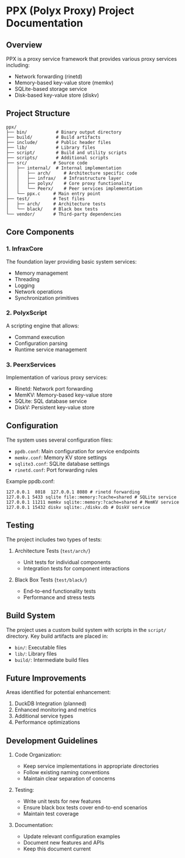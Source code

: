 # PPX (Polyx Proxy) Project Documentation

## Overview
PPX is a proxy service framework that provides various proxy services including:
- Network forwarding (rinetd)
- Memory-based key-value store (memkv)
- SQLite-based storage service
- Disk-based key-value store (diskv)

## Project Structure

```
ppx/
├── bin/           # Binary output directory
├── build/         # Build artifacts
├── include/       # Public header files
├── lib/           # Library files
├── script/        # Build and utility scripts
├── scripts/       # Additional scripts
├── src/          # Source code
│   ├── internal/  # Internal implementation
│   │   ├── arch/     # Architecture specific code
│   │   ├── infrax/   # Infrastructure layer
│   │   ├── polyx/    # Core proxy functionality
│   │   └── Peerx/    # Peer services implementation
│   └── ppx.c     # Main entry point
├── test/         # Test files
│   ├── arch/     # Architecture tests
│   └── black/    # Black box tests
└── vendor/       # Third-party dependencies
```

## Core Components

### 1. InfraxCore
The foundation layer providing basic system services:
- Memory management
- Threading
- Logging
- Network operations
- Synchronization primitives

### 2. PolyxScript
A scripting engine that allows:
- Command execution
- Configuration parsing
- Runtime service management

### 3. PeerxServices
Implementation of various proxy services:
- Rinetd: Network port forwarding
- MemKV: Memory-based key-value store
- SQLite: SQL database service
- DiskV: Persistent key-value store

## Configuration

The system uses several configuration files:
- `ppdb.conf`: Main configuration for service endpoints
- `memkv.conf`: Memory KV store settings
- `sqlite3.conf`: SQLite database settings
- `rinetd.conf`: Port forwarding rules

Example ppdb.conf:
```
127.0.0.1  8018  127.0.0.1 8080 # rinetd forwarding
127.0.0.1 5433 sqlite file::memory:?cache=shared # SQLite service
127.0.0.1 11211 memkv sqlite::memory:?cache=shared # MemKV service
127.0.0.1 15432 diskv sqlite:./diskv.db # DiskV service
```

## Testing

The project includes two types of tests:
1. Architecture Tests (`test/arch/`)
   - Unit tests for individual components
   - Integration tests for component interactions

2. Black Box Tests (`test/black/`)
   - End-to-end functionality tests
   - Performance and stress tests

## Build System

The project uses a custom build system with scripts in the `script/` directory.
Key build artifacts are placed in:
- `bin/`: Executable files
- `lib/`: Library files
- `build/`: Intermediate build files

## Future Improvements

Areas identified for potential enhancement:
1. DuckDB Integration (planned)
2. Enhanced monitoring and metrics
3. Additional service types
4. Performance optimizations

## Development Guidelines

1. Code Organization:
   - Keep service implementations in appropriate directories
   - Follow existing naming conventions
   - Maintain clear separation of concerns

2. Testing:
   - Write unit tests for new features
   - Ensure black box tests cover end-to-end scenarios
   - Maintain test coverage

3. Documentation:
   - Update relevant configuration examples
   - Document new features and APIs
   - Keep this document current
